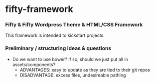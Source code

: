 fifty-framework
===============

### Fifty & Fifty Wordpress Theme & HTML/CSS Framework

This framework is intended to kickstart projects. 


### Preliminary / structuring ideas & questions

* Do we want to use bower? If so, should we just put all in assets/components?
   * ADVANTAGES: easy to update as they are tied to their git repos
   * DISADVANTAGE: excess files, undesireable pathing
   
